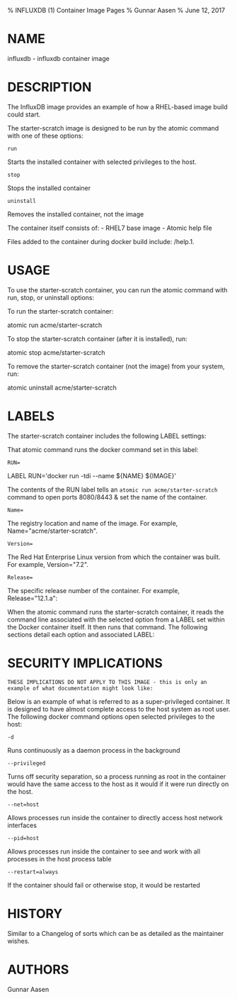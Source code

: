% INFLUXDB (1) Container Image Pages
% Gunnar Aasen
% June 12, 2017

# NAME
influxdb \- influxdb container image

# DESCRIPTION
The InfluxDB image provides an example of how a RHEL-based image build could start.

The starter-scratch image is designed to be run by the atomic command with one of these options:

`run`

Starts the installed container with selected privileges to the host.

`stop`

Stops the installed container

`uninstall`

Removes the installed container, not the image

The container itself consists of:
    - RHEL7 base image
    - Atomic help file

Files added to the container during docker build include: /help.1.

# USAGE
To use the starter-scratch container, you can run the atomic command with run, stop, or uninstall options:

To run the starter-scratch container:

  atomic run acme/starter-scratch

To stop the starter-scratch container (after it is installed), run:

  atomic stop acme/starter-scratch

To remove the starter-scratch container (not the image) from your system, run:

  atomic uninstall acme/starter-scratch

# LABELS
The starter-scratch container includes the following LABEL settings:

That atomic command runs the docker command set in this label:

`RUN=`

  LABEL RUN='docker run -tdi --name ${NAME} ${IMAGE}'

  The contents of the RUN label tells an `atomic run acme/starter-scratch` command to open ports 8080/8443 & set the name of the container.

`Name=`

The registry location and name of the image. For example, Name="acme/starter-scratch".

`Version=`

The Red Hat Enterprise Linux version from which the container was built. For example, Version="7.2".

`Release=`

The specific release number of the container. For example, Release="12.1.a":

When the atomic command runs the starter-scratch container, it reads the command line associated with the selected option
from a LABEL set within the Docker container itself. It then runs that command. The following sections detail
each option and associated LABEL:

# SECURITY IMPLICATIONS
`THESE IMPLICATIONS DO NOT APPLY TO THIS IMAGE - this is only an example of what documentation might look like:`

Below is an example of what is referred to as a super-privileged container. It is designed to have almost complete
access to the host system as root user. The following docker command options open selected privileges to the host:

`-d`

Runs continuously as a daemon process in the background

`--privileged`

Turns off security separation, so a process running as root in the container would have the same access to the
host as it would if it were run directly on the host.

`--net=host`

Allows processes run inside the container to directly access host network interfaces

`--pid=host`

Allows processes run inside the container to see and work with all processes in the host process table

`--restart=always`

If the container should fail or otherwise stop, it would be restarted

# HISTORY
Similar to a Changelog of sorts which can be as detailed as the maintainer wishes.

# AUTHORS
Gunnar Aasen
